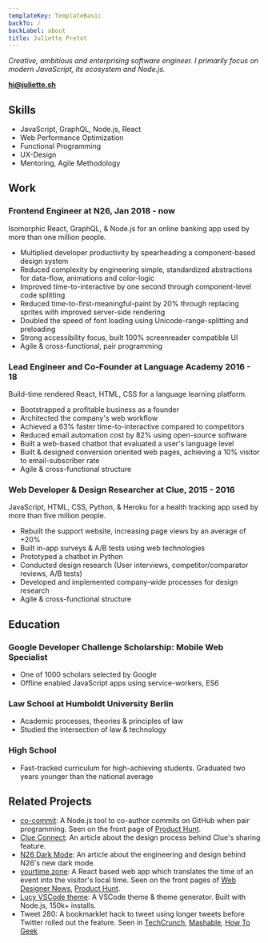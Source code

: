 ```yaml
---
templateKey: TemplateBasic
backTo: /
backLabel: about
title: Juliette Pretot
---
```


_Creative, ambitious and enterprising software engineer. I primarily focus on modern JavaScript, its ecosystem and Node.js._

**hi@juliette.sh**

## Skills

- JavaScript, GraphQL, Node.js, React
- Web Performance Optimization
- Functional Programming
- UX-Design
- Mentoring, Agile Methodology

## Work

### Frontend Engineer at N26, Jan 2018 - now

Isomorphic React, GraphQL, & Node.js for an online banking app used by more than one million people.

- Multiplied developer productivity by spearheading a component-based design system
- Reduced complexity by engineering simple, standardized abstractions for data-flow, animations and color-logic
- Improved time-to-interactive by one second through component-level code splitting
- Reduced time-to-first-meaningful-paint by 20% through replacing sprites with improved server-side rendering
- Doubled the speed of font loading using Unicode-range-splitting and preloading
- Strong accessibility focus, built 100% screenreader compatible UI
- Agile & cross-functional, pair programming

### Lead Engineer and Co-Founder at Language Academy 2016 - 18

Build-time rendered React, HTML, CSS for a language learning platform.

- Bootstrapped a profitable business as a founder
- Architected the company's web workflow
- Achieved a 63% faster time-to-interactive compared to competitors
- Reduced email automation cost by 82% using open-source software
- Built a web-based chatbot that evaluated a user's language level
- Built & designed conversion oriented web pages, achieving a 10% visitor to email-subscriber rate
- Agile & cross-functional structure

### Web Developer & Design Researcher at Clue, 2015 - 2016

JavaScript, HTML, CSS, Python, & Heroku for a health tracking app used by more than five million people.

- Rebuilt the support website, increasing page views by an average of +20%
- Built in-app surveys & A/B tests using web technologies
- Prototyped a chatbot in Python
- Conducted design research (User interviews, competitor/comparator reviews, A/B tests)
- Developed and implemented company-wide processes for design research
- Agile & cross-functional structure

## Education

### Google Developer Challenge Scholarship: Mobile Web Specialist

- One of 1000 scholars selected by Google
- Offline enabled JavaScript apps using service-workers, ES6

### Law School at Humboldt University Berlin

- Academic processes, theories & principles of law
- Studied the intersection of law & technology

### High School

- Fast-tracked curriculum for high-achieving students. Graduated two years younger than the national average

## Related Projects

- [co-commit](https://github.com/juliettepretot/npx-co-commit): A Node.js tool to co-author commits on GitHub when pair programming. Seen on the front page of [Product Hunt](https://www.producthunt.com/posts/co-commit).
- [Clue Connect](https://www.behance.net/gallery/58479525/Clue-Connect): An article about the design process behind Clue's sharing feature.
- [N26 Dark Mode](https://medium.com/insiden26/building-the-n26-dark-mode-2fc18c2ccdd5): An article about the engineering and design behind N26's new dark mode.
- [yourtime.zone](https://yourtime.zone/): A React based web app which translates the time of an event into the visitor's local time. Seen on the front pages of [Web Designer News](http://www.webdesignernews.com/?s=yourtime.zone), [Product Hunt](https://www.producthunt.com/posts/yourtime-zone).
- [Lucy VSCode theme](https://github.com/juliettepretot/lucy-vscode-theme): A VSCode theme & theme generator. Built with Node.js, 150k+ installs.
- Tweet 280: A bookmarklet hack to tweet using longer tweets before Twitter rolled out the feature. Seen in [TechCrunch](https://techcrunch.com/gallery/how-to-enable-280-characters-on-twitter-right-now/slide/1/), [Mashable](http://mashable.com/2017/09/27/how-to-give-yourself-280-character-tweets/#ZpUyt3xR5EqU), [How To Geek](https://www.howtogeek.com/327555/how-to-get-twitters-new-280-character-limit-now/)
